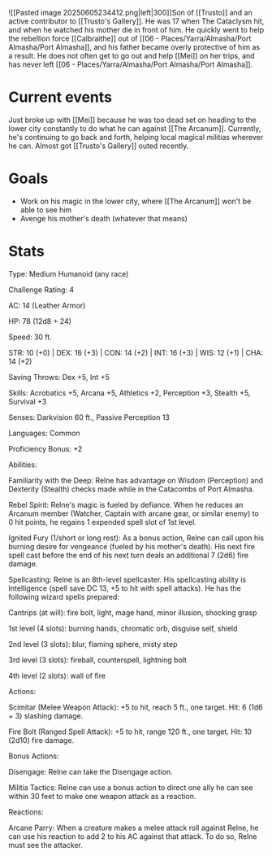 ![[Pasted image 20250605234412.png|left|300]]Son of [[Trusto]] and an active contributor to [[Trusto's Gallery]]. He was 17 when The Cataclysm hit, and when he watched his mother die in front of him. He quickly went to help the rebellion force [[Calbraithe]] out of [[06 - Places/Yarra/Almasha/Port Almasha/Port Almasha]], and his father became overly protective of him as a result. He does not often get to go out and help [[Mei]] on her trips, and has never left [[06 - Places/Yarra/Almasha/Port Almasha/Port Almasha]].
# Current events
Just broke up with [[Mei]] because he was too dead set on heading to the lower city constantly to do what he can against [[The Arcanum]]. Currently, he's continuing to go back and forth, helping local magical militias wherever he can. Almost got [[Trusto's Gallery]] outed recently.
# Goals
- Work on his magic in the lower city, where [[The Arcanum]] won't be able to see him
- Avenge his mother's death (whatever that means)

# Stats

Type: Medium Humanoid (any race)

Challenge Rating: 4

AC: 14 (Leather Armor)

HP: 78 (12d8 + 24)

Speed: 30 ft.

STR: 10 (+0) | DEX: 16 (+3) | CON: 14 (+2) | INT: 16 (+3) | WIS: 12 (+1) | CHA: 14 (+2)

Saving Throws: Dex +5, Int +5

Skills: Acrobatics +5, Arcana +5, Athletics +2, Perception +3, Stealth +5, Survival +3

Senses: Darkvision 60 ft., Passive Perception 13

Languages: Common

Proficiency Bonus: +2

Abilities:

Familiarity with the Deep: Relne has advantage on Wisdom (Perception) and Dexterity (Stealth) checks made while in the Catacombs of Port Almasha.

Rebel Spirit: Relne's magic is fueled by defiance. When he reduces an Arcanum member (Watcher, Captain with arcane gear, or similar enemy) to 0 hit points, he regains 1 expended spell slot of 1st level.

Ignited Fury (1/short or long rest): As a bonus action, Relne can call upon his burning desire for vengeance (fueled by his mother's death). His next fire spell cast before the end of his next turn deals an additional 7 (2d6) fire damage.

Spellcasting: Relne is an 8th-level spellcaster. His spellcasting ability is Intelligence (spell save DC 13, +5 to hit with spell attacks). He has the following wizard spells prepared:

Cantrips (at will): fire bolt, light, mage hand, minor illusion, shocking grasp

1st level (4 slots): burning hands, chromatic orb, disguise self, shield

2nd level (3 slots): blur, flaming sphere, misty step

3rd level (3 slots): fireball, counterspell, lightning bolt

4th level (2 slots): wall of fire

Actions:

Scimitar (Melee Weapon Attack): +5 to hit, reach 5 ft., one target. Hit: 6 (1d6 + 3) slashing damage.

Fire Bolt (Ranged Spell Attack): +5 to hit, range 120 ft., one target. Hit: 10 (2d10) fire damage.

Bonus Actions:

Disengage: Relne can take the Disengage action.

Militia Tactics: Relne can use a bonus action to direct one ally he can see within 30 feet to make one weapon attack as a reaction.

Reactions:

Arcane Parry: When a creature makes a melee attack roll against Relne, he can use his reaction to add 2 to his AC against that attack. To do so, Relne must see the attacker.